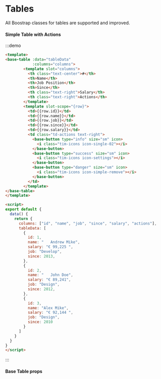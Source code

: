 # Tables

All Boostrap classes for tables are supported and improved.

#### Simple Table with Actions

:::demo
```html
<template>
<base-table :data="tableData"
            :columns="columns">
        <template slot="columns">
          <th class="text-center">#</th>
          <th>Name</th>
          <th>Job Position</th>
          <th>Since</th>
          <th class="text-right">Salary</th>
          <th class="text-right">Actions</th>
        </template>  
        <template slot-scope="{row}">
          <td>{{row.id}}</td>
          <td>{{row.name}}</td>
          <td>{{row.job}}</td>
          <td>{{row.since}}</td>
          <td>{{row.salary}}</td>
          <td class="td-actions text-right">
            <base-button type="info" size="sm" icon>
              <i class="tim-icons icon-single-02"></i>
            </base-button>
            <base-button type="success" size="sm" icon>
              <i class="tim-icons icon-settings"></i>
            </base-button>
            <base-button type="danger" size="sm" icon>
              <i class="tim-icons icon-simple-remove"></i>
            </base-button>
          </td>
        </template>    
</base-table>
</template>

<script>
export default {
  data() {
    return {
      columns: ["id", "name", "job", "since", "salary", "actions"],
      tableData: [
        {
          id: 1,
          name: "	Andrew Mike",
          salary: "€ 99,225	",
          job: "Develop",
          since: 2013,
        },
        {
          id: 2,
          name: "	John Doe",
          salary: "€ 89,241",
          job: "Design",
          since: 2012,
        },
        {
          id: 3,
          name: "Alex Mike",
          salary: "€ 92,144	",
          job: "Design",
          since: 2010
        }
      ]
    }
  }
}
</script>

```
:::

<script>
export default {
  data() {
    return {
      columns: ["id", "name", "job", "since", "salary", "actions"],
      tableData: [
        {
          id: 1,
          name: "	Andrew Mike",
          salary: "€ 99,225	",
          job: "Develop",
          since: 2013,
        },
        {
          id: 2,
          name: "	John Doe",
          salary: "€ 89,241",
          job: "Design",
          since: 2012,
        },
        {
          id: 3,
          name: "Alex Mike",
          salary: "€ 92,144	",
          job: "Design",
          since: 2010
        }
      ]
    }
  }
}
</script>


#### Base Table props

<props-table component-name="modal"></props-table>
